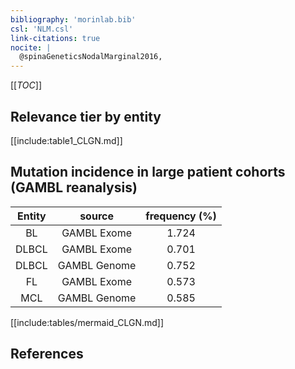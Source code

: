 ```yaml
---
bibliography: 'morinlab.bib'
csl: 'NLM.csl'
link-citations: true
nocite: |
  @spinaGeneticsNodalMarginal2016, 
---
```


[[_TOC_]]




## Relevance tier by entity

[[include:table1_CLGN.md]]


## Mutation incidence in large patient cohorts (GAMBL reanalysis)

|Entity|source |frequency (%)|
|:------:|:----:|:----:|
|BL|GAMBL Exome |1.724 |
|DLBCL|GAMBL Exome |0.701 |
|DLBCL|GAMBL Genome |0.752 |
|FL|GAMBL Exome |0.573 |
|MCL|GAMBL Genome |0.585 |


[[include:tables/mermaid_CLGN.md]]

## References


